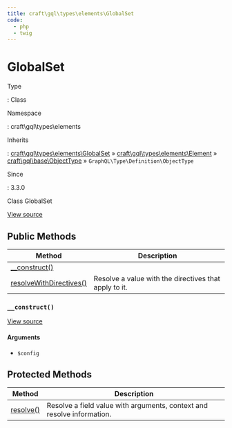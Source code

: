 ```yaml
---
title: craft\gql\types\elements\GlobalSet
code:
  - php
  - twig
---
```


# GlobalSet

Type

:   Class

Namespace

:   craft\gql\types\elements

Inherits

:   [craft\gql\types\elements\GlobalSet](craft-gql-types-elements-globalset.md) &raquo;
[craft\gql\types\elements\Element](craft-gql-types-elements-element.md) &raquo;
[craft\gql\base\ObjectType](craft-gql-base-objecttype.md) &raquo;
`GraphQL\Type\Definition\ObjectType`

Since

:   3.3.0



Class GlobalSet





[View source](https://github.com/craftcms/cms/blob/master/src/gql/types/elements/GlobalSet.php)






## Public Methods

| Method                                                                                                                      | Description
| --------------------------------------------------------------------------------------------------------------------------- | -----------------------------------------------------
| [__construct()](craft-gql-types-elements-globalset.md#method-construct)                                                     |
| [resolveWithDirectives()](craft-gql-base-objecttype.md#method-resolvewithdirectives "Defined by craft\gql\base\ObjectType") | Resolve a value with the directives that apply to it.

### `__construct()`














[View source](https://github.com/craftcms/cms/blob/master/src/gql/types/elements/GlobalSet.php#L25-L32)


#### Arguments

- `$config`






## Protected Methods

| Method                                                                                                        | Description
| ------------------------------------------------------------------------------------------------------------- | ----------------------------------------------------------------------
| [resolve()](craft-gql-types-elements-element.md#method-resolve "Defined by craft\gql\types\elements\Element") | Resolve a field value with arguments, context and resolve information.






